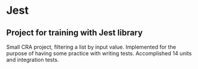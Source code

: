 # Jest

## Project for training with Jest library

Small CRA project, filtering a list by input value. Implemented for the purpose of having some practice with writing tests. Accomplished 14 units and integration tests.
